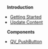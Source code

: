 <!-- docs/en-us/_sidebar.md -->

**&emsp;Introduction**

- [Getting Started](/en-us/introduction/getting_started)
- [Update Content](/en-us/update)

**&emsp;Components**

- [QV_PushButton](/en-us/components/qv_pushbutton)
